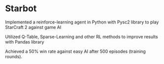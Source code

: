 # Starbot
Implemented a reinforce-learning agent in Python with Pysc2 library to play StarCraft 2 against game AI

Utilized Q-Table, Sparse-Learning and other RL methods to improve results with Pandas library

Achieved a 50% win rate against easy AI after 500 episodes (training rounds).
